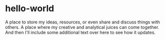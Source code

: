# hello-world
A place to store my ideas, resources, or even share and discuss things with others.
A place where my creative and analytical juices can come together.
And then I'll include some additional text over here to see how it updates.